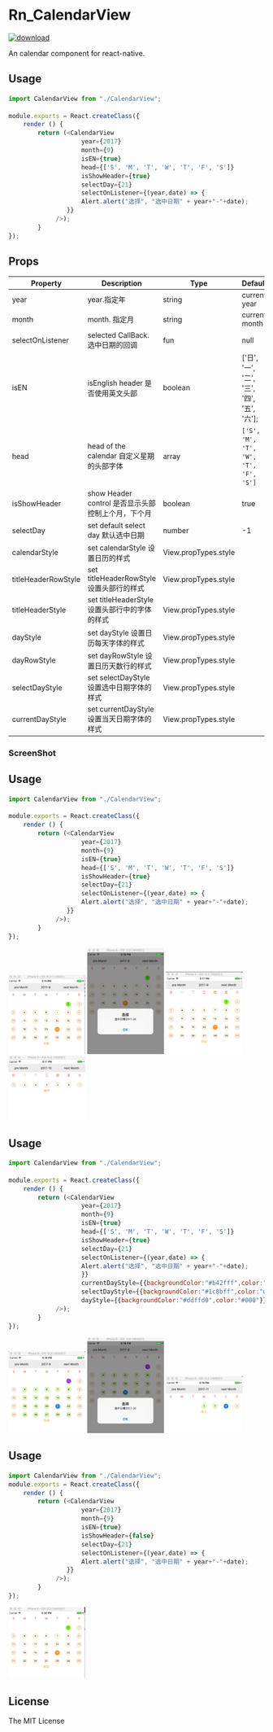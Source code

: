 # Rn_CalendarView
[![download][download-image]][download-url]

[npm-image]:https://github.com/wisn-mirror/Rn_CalendarView
[npm-url]:https://github.com/wisn-mirror/Rn_CalendarView
[download-image]: https://github.com/wisn-mirror/Rn_CalendarView
[download-url]: https://github.com/wisn-mirror/Rn_CalendarView

An  calendar component for react-native.

## Usage

```js
import CalendarView from "./CalendarView";

module.exports = React.createClass({
    render () {
        return (<CalendarView
                    year={2017}
                    month={9}
                    isEN={true}
                    head={['S', 'M', 'T', 'W', 'T', 'F', 'S']}
                    isShowHeader={true}
                    selectDay={21}
                    selectOnListener={(year,date) => {
                    Alert.alert("选择", "选中日期" + year+"-"+date);
                }}
             />);
        }
});
```

## Props

Property  | Description | Type | Default | note
----------|-------------|------|---------|------
year | year.指定年 | string | current year |
month | month. 指定月| string | current month |
selectOnListener | selected CallBack.选中日期的回调 | fun | null |
isEN | isEnglish header 是否使用英文头部 | boolean | ['日', '一', '二', '三', '四', '五', '六']; |
head | head of the calendar  自定义星期的头部字体| array | `['S', 'M', 'T', 'W', 'T', 'F', 'S']` |
isShowHeader | show Header control 是否显示头部控制上个月，下个月 | boolean | true |
selectDay | set default select day 默认选中日期| number | -1 |
calendarStyle | set calendarStyle 设置日历的样式| View.propTypes.style | |
titleHeaderRowStyle | set titleHeaderRowStyle 设置头部行的样式| View.propTypes.style | |
titleHeaderStyle | set titleHeaderStyle 设置头部行中的字体的样式| View.propTypes.style | |
dayStyle | set dayStyle 设置日历每天字体的样式| View.propTypes.style | |
dayRowStyle | set dayRowStyle 设置日历天数行的样式| View.propTypes.style | |
selectDayStyle | set selectDayStyle 设置选中日期字体的样式| View.propTypes.style | |
currentDayStyle | set currentDayStyle 设置当天日期字体的样式| View.propTypes.style | |


### ScreenShot


## Usage

```js
import CalendarView from "./CalendarView";

module.exports = React.createClass({
    render () {
        return (<CalendarView
                    year={2017}
                    month={9}
                    isEN={true}
                    head={['S', 'M', 'T', 'W', 'T', 'F', 'S']}
                    isShowHeader={true}
                    selectDay={21}
                    selectOnListener={(year,date) => {
                    Alert.alert("选择", "选中日期" + year+"-"+date);
                }}
             />);
        }
});
```
<img width="30%" src="./img/shot1.jpg" />


<img width="30%" src="./img/shot2.jpg" />

<img width="30%" src="./img/shot3.jpg" />
<img width="30%" src="./img/shot4.jpg" />

## Usage

```js
import CalendarView from "./CalendarView";

module.exports = React.createClass({
    render () {
        return (<CalendarView
                    year={2017}
                    month={9}
                    isEN={true}
                    head={['S', 'M', 'T', 'W', 'T', 'F', 'S']}
                    isShowHeader={true}
                    selectDay={21}
                    selectOnListener={(year,date) => {
                    Alert.alert("选择", "选中日期" + year+"-"+date);
                    }}
                    currentDayStyle={{backgroundColor:"#b42fff",color:"white"}}
                    selectDayStyle={{backgroundColor:"#1c8bff",color:"white"}}
                    dayStyle={{backgroundColor:"#ddffd0",color:"#000"}}
             />);
        }
});
```
<img width="30%" src="./img/shot5.jpg" />


<img width="30%" src="./img/shot6.jpg" />

<img width="30%" src="./img/shot7.jpg" />

## Usage

```js
import CalendarView from "./CalendarView";
module.exports = React.createClass({
    render () {
        return (<CalendarView
                    year={2017}
                    month={9}
                    isEN={true}
                    isShowHeader={false}
                    selectDay={21}
                    selectOnListener={(year,date) => {
                    Alert.alert("选择", "选中日期" + year+"-"+date);
                }}
             />);
        }
});
```
<img width="30%" src="./img/shot8.jpg" />

## License

The MIT License
